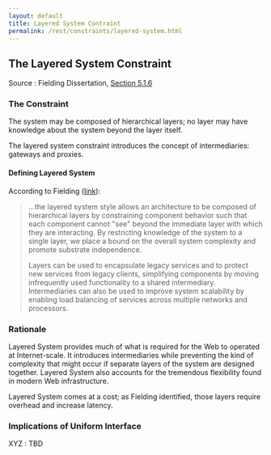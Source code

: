 ```yaml
---
layout: default
title: Layered System Contraint
permalink: /rest/constraints/layered-system.html
---
```

## The Layered System Constraint

Source
: Fielding Dissertation, [Section 5.1.6](https://www.ics.uci.edu/~fielding/pubs/dissertation/rest_arch_style.htm#sec_5_1_6)

### The Constraint

The system may be composed of hierarchical layers; 
no layer may have knowledge about the system beyond
the layer itself.

The layered system constraint introduces the concept
of intermediaries: gateways and proxies.

#### Defining Layered System

According to Fielding ([link](https://www.ics.uci.edu/~fielding/pubs/dissertation/net_arch_styles.htm#sec_3_4_3)):
> ...the layered system style allows an architecture 
> to be composed of hierarchical layers by 
> constraining component behavior such that each 
> component cannot "see" beyond the immediate layer 
> with which they are interacting. By restricting 
> knowledge of the system to a single layer, we place 
> a bound on the overall system complexity and 
> promote substrate independence.
> 
> Layers can be used to encapsulate legacy services 
> and to protect new services from legacy clients, 
> simplifying components by moving infrequently used 
> functionality to a shared intermediary. Intermediaries 
> can also be used to improve system scalability by 
> enabling load balancing of services across multiple 
> networks and processors.

### Rationale

Layered System provides much of what is required
for the Web to operated at Internet-scale.  It
introduces intermediaries while preventing
the kind of complexity that might occur if
separate layers of the system are designed
together. Layered System also accounts for 
the tremendous flexibility
found in modern Web infrastructure.

Layered System comes at a cost; as
Fielding identified, those
layers require overhead and increase
latency.

### Implications of Uniform Interface

XYZ
: TBD